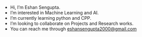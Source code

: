 - Hi, I’m Eshan Sengupta.
- I’m interested in Machine Learning and AI.
- I’m currently learning python and CPP.
- I’m looking to collaborate on Projects and Research works.
- You can reach me through eshansengupta2000@gmail.com
<!---
atpugneSnahsE/atpugneSnahsE is a ✨ special ✨ repository because its `README.md` (this file) appears on your GitHub profile.
You can click the Preview link to take a look at your changes.
--->
